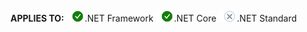 <Token>**APPLIES TO:** ![Yes](media/yes2.png).NET Framework ![Yes](media/yes2.png).NET Core ![No](media/no.png).NET Standard </Token>